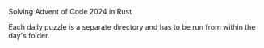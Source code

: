 Solving Advent of Code 2024 in Rust

Each daily puzzle is a separate directory and has to be run from within the day's folder.
